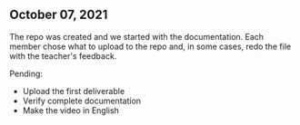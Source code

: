 ## October 07, 2021

The repo was created and we started with the documentation. Each member chose what to upload to the repo and, in some cases, redo the file with the teacher's feedback.

Pending:

- Upload the first deliverable
- Verify complete documentation
- Make the video in English